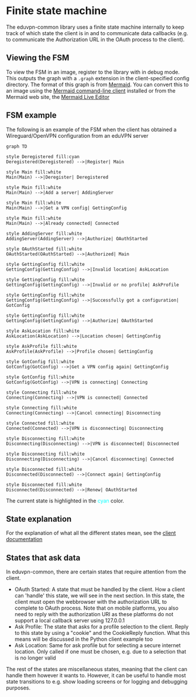 # Finite state machine

The eduvpn-common library uses a finite state machine internally to keep track of which state the client is in and to communicate data callbacks (e.g. to communicate the Authorization URL in the OAuth process to the client).

## Viewing the FSM
To view the FSM in an image, register to the library with in debug mode. This
outputs the graph with a `.graph` extension in the client-specified
config directory. The format of this
graph is from [Mermaid](https://mermaid-js.github.io/mermaid/#/). You
can convert this to an image using the [Mermaid command-line client](https://github.com/mermaid-js/mermaid-cli) installed or from the Mermaid web site, the [Mermaid Live Editor](https://mermaid.live)

## FSM example
The following is an example of the FSM when the client has obtained a Wireguard/OpenVPN configuration from an eduVPN server

<div class="statemachine">

```mermaid
graph TD

style Deregistered fill:cyan
Deregistered(Deregistered) -->|Register| Main

style Main fill:white
Main(Main) -->|Deregister| Deregistered

style Main fill:white
Main(Main) -->|Add a server| AddingServer

style Main fill:white
Main(Main) -->|Get a VPN config| GettingConfig

style Main fill:white
Main(Main) -->|Already connected| Connected

style AddingServer fill:white
AddingServer(AddingServer) -->|Authorize| OAuthStarted

style OAuthStarted fill:white
OAuthStarted(OAuthStarted) -->|Authorized| Main

style GettingConfig fill:white
GettingConfig(GettingConfig) -->|Invalid location| AskLocation

style GettingConfig fill:white
GettingConfig(GettingConfig) -->|Invalid or no profile| AskProfile

style GettingConfig fill:white
GettingConfig(GettingConfig) -->|Successfully got a configuration| GotConfig

style GettingConfig fill:white
GettingConfig(GettingConfig) -->|Authorize| OAuthStarted

style AskLocation fill:white
AskLocation(AskLocation) -->|Location chosen| GettingConfig

style AskProfile fill:white
AskProfile(AskProfile) -->|Profile chosen| GettingConfig

style GotConfig fill:white
GotConfig(GotConfig) -->|Get a VPN config again| GettingConfig

style GotConfig fill:white
GotConfig(GotConfig) -->|VPN is connecting| Connecting

style Connecting fill:white
Connecting(Connecting) -->|VPN is connected| Connected

style Connecting fill:white
Connecting(Connecting) -->|Cancel connecting| Disconnecting

style Connected fill:white
Connected(Connected) -->|VPN is disconnecting| Disconnecting

style Disconnecting fill:white
Disconnecting(Disconnecting) -->|VPN is disconnected| Disconnected

style Disconnecting fill:white
Disconnecting(Disconnecting) -->|Cancel disconnecting| Connected

style Disconnected fill:white
Disconnected(Disconnected) -->|Connect again| GettingConfig

style Disconnected fill:white
Disconnected(Disconnected) -->|Renew| OAuthStarted
```

</div>

The current state is highlighted in the <span style="color:cyan">cyan</span> color.

## State explanation

For the explanation of what all the different states mean, see the [client documentation](https://github.com/eduvpn/eduvpn-common/blob/v2/client/fsm.go#L14-L50)

## States that ask data

In eduvpn-common, there are certain states that require attention from the client.

- OAuth Started: A state that must be handled by the client. How a client can 'handle' this state, we will see in the next section. In this state, the client must open the webbrowser with the authorization URL to complete to OAuth process. Note that on mobile platforms, you also need to reply with the authorization URI as these platforms do not support a local callback server using 127.0.0.1
- Ask Profile: The state that asks for a profile selection to the client. Reply to this state by using a "cookie" and the CookieReply function. What this means will be discussed in the Python client example too
- Ask Location: Same for ask profile but for selecting a secure internet location. Only called if one must be chosen, e.g. due to a selection that is no longer valid

The rest of the states are miscellaneous states, meaning that the client can handle them however it wants to. However, it can be useful to handle most state transitions to e.g. show loading screens or for logging and debugging purposes.
